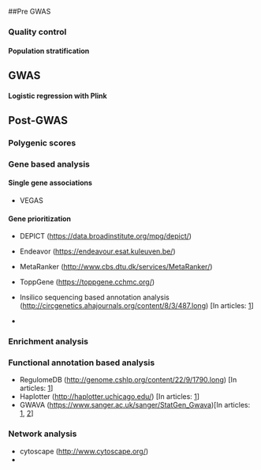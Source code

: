 

##Pre GWAS

### Quality control

#### Population stratification 


## GWAS

#### Logistic regression with Plink 

## Post-GWAS

### Polygenic scores
### Gene based analysis 
#### Single gene associations
 - VEGAS 

#### Gene prioritization 

 - DEPICT (https://data.broadinstitute.org/mpg/depict/)
 - Endeavor (https://endeavour.esat.kuleuven.be/)
 - MetaRanker (http://www.cbs.dtu.dk/services/MetaRanker/)
 - ToppGene (https://toppgene.cchmc.org/)

 
 - Insilico sequencing based annotation analysis (http://circgenetics.ahajournals.org/content/8/3/487.long) [In articles: [1](http://www.nature.com/ng/journal/vaop/ncurrent/full/ng.3698.html)]
 - 

### Enrichment analysis


### Functional annotation based analysis 

 - RegulomeDB (http://genome.cshlp.org/content/22/9/1790.long) [In articles: [1](http://www.nature.com/ng/journal/vaop/ncurrent/full/ng.3698.html)]
 -  Haplotter (http://haplotter.uchicago.edu/) [In articles: [1](http://www.nature.com/ng/journal/vaop/ncurrent/full/ng.3698.html)]
 - GWAVA (https://www.sanger.ac.uk/sanger/StatGen_Gwava)[In articles: [1](http://www.nature.com/nmeth/journal/v11/n3/full/nmeth.2832.html), [2](http://www.nature.com/ng/journal/vaop/ncurrent/full/ng.3745.html#ref18)]
### Network analysis

 - cytoscape (http://www.cytoscape.org/)
 - 

